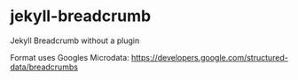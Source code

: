 # jekyll-breadcrumb
Jekyll Breadcrumb without a plugin

Format uses Googles Microdata: https://developers.google.com/structured-data/breadcrumbs
